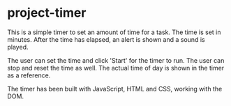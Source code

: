 # project-timer

This is a simple timer to set an amount of time for a task. The time is set in minutes. After the time has elapsed, an alert is shown and a sound is played.

The user can set the time and click 'Start' for the timer to run. The user can stop and reset the time as well. The actual time of day is shown in the timer as a reference.

The timer has been built with JavaScript, HTML and CSS, working with the DOM.
